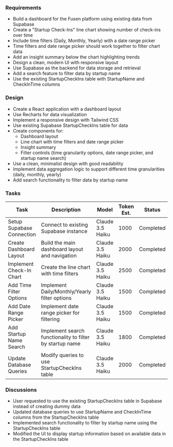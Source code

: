 
### Requirements
- Build a dashboard for the Fusen platform using existing data from Supabase
- Create a "Startup Check-Ins" line chart showing number of check-ins over time
- Include time filters (Daily, Monthly, Yearly) with a date range picker
- Time filters and date range picker should work together to filter chart data
- Add an insight summary below the chart highlighting trends
- Design a clean, modern UI with responsive layout
- Use Supabase as the backend for data storage and retrieval
- Add a search feature to filter data by startup name
- Use the existing StartupCheckIns table with StartupName and CheckInTime columns

### Design
- Create a React application with a dashboard layout
- Use Recharts for data visualization
- Implement a responsive design with Tailwind CSS
- Use existing Supabase StartupCheckIns table for data
- Create components for:
  - Dashboard layout
  - Line chart with time filters and date range picker
  - Insight summary
  - Filter controls (time granularity options, date range picker, and startup name search)
- Use a clean, minimalist design with good readability
- Implement data aggregation logic to support different time granularities (daily, monthly, yearly)
- Add search functionality to filter data by startup name

### Tasks
| Task | Description | Model | Token Est. | Status |
|------|-------------|-------|------------|--------|
| Setup Supabase Connection | Connect to existing Supabase instance | Claude 3.5 Haiku | 1000 | Completed |
| Create Dashboard Layout | Build the main dashboard layout and navigation | Claude 3.5 Haiku | 2000 | Completed |
| Implement Check-In Chart | Create the line chart with time filters | Claude 3.5 Haiku | 2500 | Completed |
| Add Time Filter Options | Implement Daily/Monthly/Yearly filter options | Claude 3.5 Haiku | 1500 | Completed |
| Add Date Range Picker | Implement date range picker for filtering | Claude 3.5 Haiku | 1500 | Completed |
| Add Startup Name Search | Implement search functionality to filter by startup name | Claude 3.5 Haiku | 1800 | Completed |
| Update Database Queries | Modify queries to use StartupCheckIns table | Claude 3.5 Haiku | 2000 | Completed |

### Discussions
- User requested to use the existing StartupCheckIns table in Supabase instead of creating dummy data
- Updated database queries to use StartupName and CheckInTime columns from the StartupCheckIns table
- Implemented search functionality to filter by startup name using the StartupCheckIns table
- Modified the UI to display startup information based on available data in the StartupCheckIns table